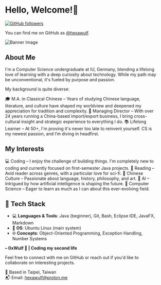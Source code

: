 # Hello, Welcome!👋

[![GitHub followers](https://img.shields.io/github/followers/hexawulf?style=social)](https://github.com/hexawulf/followers)

You can find me on GitHub as [@hexawulf](https://github.com/hexawulf).

![Banner Image](https://github.com/hexawulf/hexawulf/blob/main/0xWulf_Banner_ChatGPT%20Image%20Mar%2030,%202025,%2007_46_40%20AM.png)

## About Me

I'm a Computer Science undergraduate at IU, Germany, blending a lifelong love of learning with a deep curiosity about technology. While my path may be unconventional, it's fueled by purpose and passion.

My background is quite diverse:

🎓 M.A. in Classical Chinese – Years of studying Chinese language, literature, and culture have shaped my worldview and deepened my appreciation for tradition and complexity.
💼 Managing Director – With over 24 years running a China-based import/export business, I bring cross-cultural insight and strategic experience to everything I do.
📚 Lifelong Learner – At 50+, I'm proving it's never too late to reinvent yourself. CS is my newest passion, and I’m diving in headfirst.

## My Interests

💻 Coding – I enjoy the challenge of building things. I'm completely new to coding and currently focused on first-semester Java projects.
📖 Reading – Avid reader across genres, with a particular love for sci-fi.
🧧 Chinese Culture – Passionate about language, history, philosophy, and art.
🤖 AI – Intrigued by how artificial intelligence is shaping the future.
🔬 Computer Science – Eager to learn as much as I can about this ever-evolving field.

## 🧰 Tech Stack

- 💻 **Languages & Tools**: Java (beginner), Git, Bash, Eclipse IDE, JavaFX, Markdown
- 🐧 **OS**: Ubuntu Linux (main system)
- 🌐 **Concepts**: Object-Oriented Programming, Exception Handling, Number Systems


**– 0xWulf 🐺 | Coding my second life**

Feel free to connect with me on GitHub or reach out if you'd like to collaborate on interesting projects.

📍 Based in Taipei, Taiwan  
📬 Email: [hexawulf@proton.me](mailto:hexawulf@proton.me)
